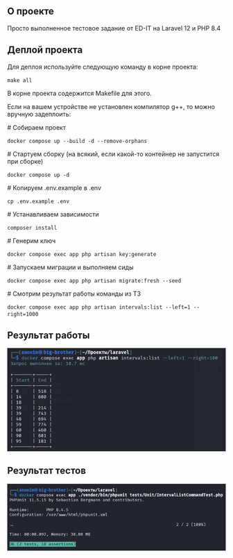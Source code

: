 ## О проекте

Просто выполненное тестовое задание от ED-IT на Laravel 12 и PHP 8.4

## Деплой проекта

Для деплоя используйте следующую команду в корне проекта:

```
make all
```

В корне проекта содержится Makefile для этого.

Если на вашем устройстве не установлен компилятор g++, то можно вручную задеплоить:

\# Собираем проект

```
docker compose up --build -d --remove-orphans
```

\# Стартуем сборку (на всякий, если какой-то контейнер не запустится при сборке)

```
docker compose up -d
```

\# Копируем .env.example в .env

```
cp .env.example .env
```

\# Устанавливаем зависимости

```
composer install
```

\# Генерим ключ

```
docker compose exec app php artisan key:generate
```

\# Запускаем миграции и выполняем сиды

```
docker compose exec app php artisan migrate:fresh --seed
```

\# Смотрим результат работы команды из ТЗ

```
docker compose exec app php artisan intervals:list --left=1 --right=1000
```

## Результат работы

<div align="center">
    <img src="https://raw.githubusercontent.com/a0xh/ed-it/refs/heads/main/public/images/result.png">
</div>

## Результат тестов

<div align="center">
    <img src="https://raw.githubusercontent.com/a0xh/ed-it/refs/heads/main/public/images/test.png">
</div>
